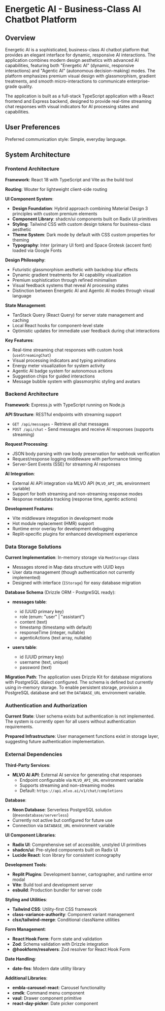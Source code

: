 # Energetic AI - Business-Class AI Chatbot Platform

## Overview

Energetic AI is a sophisticated, business-class AI chatbot platform that provides an elegant interface for dynamic, responsive AI interactions. The application combines modern design aesthetics with advanced AI capabilities, featuring both "Energetic AI" (dynamic, responsive interactions) and "Agentic AI" (autonomous decision-making) modes. The platform emphasizes premium visual design with glassmorphism, gradient treatments, and smooth micro-interactions to communicate enterprise-grade quality.

The application is built as a full-stack TypeScript application with a React frontend and Express backend, designed to provide real-time streaming chat responses with visual indicators for AI processing states and capabilities.

## User Preferences

Preferred communication style: Simple, everyday language.

## System Architecture

### Frontend Architecture

**Framework**: React 18 with TypeScript and Vite as the build tool

**Routing**: Wouter for lightweight client-side routing

**UI Component System**: 
- **Design Foundation**: Hybrid approach combining Material Design 3 principles with custom premium elements
- **Component Library**: shadcn/ui components built on Radix UI primitives
- **Styling**: Tailwind CSS with custom design tokens for business-class aesthetic
- **Theme System**: Dark mode by default with CSS custom properties for theming
- **Typography**: Inter (primary UI font) and Space Grotesk (accent font) loaded via Google Fonts

**Design Philosophy**:
- Futuristic glassmorphism aesthetic with backdrop blur effects
- Dynamic gradient treatments for AI capability visualization
- Premium sophistication through refined minimalism
- Visual feedback systems that reveal AI processing states
- Distinction between Energetic AI and Agentic AI modes through visual language

**State Management**:
- TanStack Query (React Query) for server state management and caching
- Local React hooks for component-level state
- Optimistic updates for immediate user feedback during chat interactions

**Key Features**:
- Real-time streaming chat responses with custom hook (`useStreamingChat`)
- Visual processing indicators and typing animations
- Energy meter visualization for system activity
- Agentic AI badge system for autonomous actions
- Suggestion chips for guided interactions
- Message bubble system with glassmorphic styling and avatars

### Backend Architecture

**Framework**: Express.js with TypeScript running on Node.js

**API Structure**: RESTful endpoints with streaming support
- `GET /api/messages` - Retrieve all chat messages
- `POST /api/chat` - Send messages and receive AI responses (supports streaming)

**Request Processing**:
- JSON body parsing with raw body preservation for webhook verification
- Request/response logging middleware with performance timing
- Server-Sent Events (SSE) for streaming AI responses

**AI Integration**:
- External AI API integration via MLVO API (`MLVO_API_URL` environment variable)
- Support for both streaming and non-streaming response modes
- Response metadata tracking (response time, agentic actions)

**Development Features**:
- Vite middleware integration in development mode
- Hot module replacement (HMR) support
- Runtime error overlay for development debugging
- Replit-specific plugins for enhanced development experience

### Data Storage Solutions

**Current Implementation**: In-memory storage via `MemStorage` class
- Messages stored in Map data structure with UUID keys
- User data management (though authentication not currently implemented)
- Designed with interface (`IStorage`) for easy database migration

**Database Schema** (Drizzle ORM - PostgreSQL ready):
- **messages table**: 
  - id (UUID primary key)
  - role (enum: "user" | "assistant")
  - content (text)
  - timestamp (timestamp with default)
  - responseTime (integer, nullable)
  - agenticActions (text array, nullable)
  
- **users table**:
  - id (UUID primary key)
  - username (text, unique)
  - password (text)

**Migration Path**: The application uses Drizzle Kit for database migrations with PostgreSQL dialect configured. The schema is defined but currently using in-memory storage. To enable persistent storage, provision a PostgreSQL database and set the `DATABASE_URL` environment variable.

### Authentication and Authorization

**Current State**: User schema exists but authentication is not implemented. The system is currently open for all users without authentication requirements.

**Prepared Infrastructure**: User management functions exist in storage layer, suggesting future authentication implementation.

### External Dependencies

**Third-Party Services**:
- **MLVO AI API**: External AI service for generating chat responses
  - Endpoint configurable via `MLVO_API_URL` environment variable
  - Supports streaming and non-streaming modes
  - Default: `https://api.mlvo.ai/v1/chat/completions`

**Database**:
- **Neon Database**: Serverless PostgreSQL solution (`@neondatabase/serverless`)
- Currently not active but configured for future use
- Connection via `DATABASE_URL` environment variable

**UI Component Libraries**:
- **Radix UI**: Comprehensive set of accessible, unstyled UI primitives
- **shadcn/ui**: Pre-styled components built on Radix UI
- **Lucide React**: Icon library for consistent iconography

**Development Tools**:
- **Replit Plugins**: Development banner, cartographer, and runtime error modal
- **Vite**: Build tool and development server
- **esbuild**: Production bundler for server code

**Styling and Utilities**:
- **Tailwind CSS**: Utility-first CSS framework
- **class-variance-authority**: Component variant management
- **clsx/tailwind-merge**: Conditional className utilities

**Form Management**:
- **React Hook Form**: Form state and validation
- **Zod**: Schema validation with Drizzle integration
- **@hookform/resolvers**: Zod resolver for React Hook Form

**Date Handling**:
- **date-fns**: Modern date utility library

**Additional Libraries**:
- **embla-carousel-react**: Carousel functionality
- **cmdk**: Command menu component
- **vaul**: Drawer component primitive
- **react-day-picker**: Date picker component